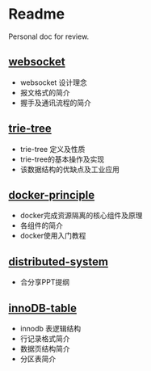 # Readme
Personal doc for review.

## [websocket](./websocket.md)
* websocket 设计理念
* 报文格式的简介
* 握手及通讯流程的简介

## [trie-tree](./trie-tree.md)
* trie-tree 定义及性质
* trie-tree的基本操作及实现
* 该数据结构的优缺点及工业应用

## [docker-principle](./docker-principle.md)
* docker完成资源隔离的核心组件及原理
* 各组件的简介
* docker使用入门教程

## [distributed-system](./distributed-system.md)
* 合分享PPT提纲

## [innoDB-table](./innoDB-table.md)
* innodb 表逻辑结构
* 行记录格式简介
* 数据页结构简介
* 分区表简介